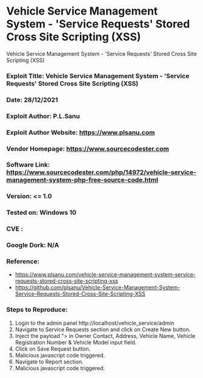 # Vehicle Service Management System - 'Service Requests' Stored Cross Site Scripting (XSS)
Vehicle Service Management System - 'Service Requests' Stored Cross Site Scripting (XSS)

### Exploit Title: Vehicle Service Management System - 'Service Requests' Stored Cross Site Scripting (XSS)
### Date: 28/12/2021
### Exploit Author: P.L.Sanu
### Exploit Author Website: https://www.plsanu.com
### Vendor Homepage: https://www.sourcecodester.com
### Software Link: https://www.sourcecodester.com/php/14972/vehicle-service-management-system-php-free-source-code.html
### Version: <= 1.0
### Tested on: Windows 10
### CVE : 
### Google Dork: N/A
### Reference: 
- https://www.plsanu.com/vehicle-service-management-system-service-requests-stored-cross-site-scripting-xss
- https://github.com/plsanu/Vehicle-Service-Management-System-Service-Requests-Stored-Cross-Site-Scripting-XSS

### Steps to Reproduce:
1. Login to the admin panel http://localhost/vehicle_service/admin
2. Navigate to Service Requests section and click on Create New button. 
3. Inject the payload "><script>alert(document.cookie)</script> in Owner Contact, Address, Vehicle Name, Vehicle Registration Number & Vehicle Model input field.
4. Click on Save Request button.
5. Malicious javascript code triggered.
6. Navigate to Report section.
7. Malicious javascript code triggered.

